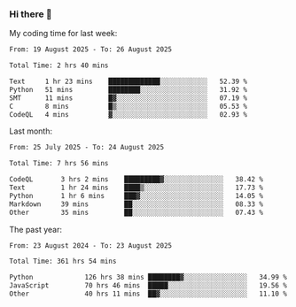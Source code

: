 ### Hi there 👋

My coding time for last week:

<!--START_SECTION:week-->

```txt
From: 19 August 2025 - To: 26 August 2025

Total Time: 2 hrs 40 mins

Text     1 hr 23 mins    █████████████░░░░░░░░░░░░   52.39 %
Python   51 mins         ████████░░░░░░░░░░░░░░░░░   31.92 %
SMT      11 mins         █▓░░░░░░░░░░░░░░░░░░░░░░░   07.19 %
C        8 mins          █▒░░░░░░░░░░░░░░░░░░░░░░░   05.53 %
CodeQL   4 mins          ▓░░░░░░░░░░░░░░░░░░░░░░░░   02.93 %
```

<!--END_SECTION:week-->

Last month:

<!--START_SECTION:month-->

```txt
From: 25 July 2025 - To: 24 August 2025

Total Time: 7 hrs 56 mins

CodeQL       3 hrs 2 mins    █████████▓░░░░░░░░░░░░░░░   38.42 %
Text         1 hr 24 mins    ████▒░░░░░░░░░░░░░░░░░░░░   17.73 %
Python       1 hr 6 mins     ███▓░░░░░░░░░░░░░░░░░░░░░   14.05 %
Markdown     39 mins         ██░░░░░░░░░░░░░░░░░░░░░░░   08.33 %
Other        35 mins         ██░░░░░░░░░░░░░░░░░░░░░░░   07.43 %
```

<!--END_SECTION:month-->

The past year:

<!--START_SECTION:year-->

```txt
From: 23 August 2024 - To: 23 August 2025

Total Time: 361 hrs 54 mins

Python             126 hrs 38 mins ████████▓░░░░░░░░░░░░░░░░   34.99 %
JavaScript         70 hrs 46 mins  █████░░░░░░░░░░░░░░░░░░░░   19.56 %
Other              40 hrs 11 mins  ██▓░░░░░░░░░░░░░░░░░░░░░░   11.10 %
```

<!--END_SECTION:year-->
